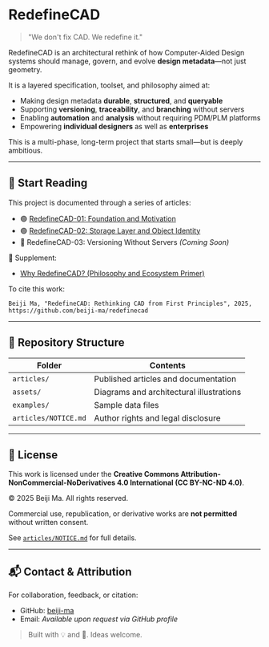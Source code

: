 # RedefineCAD

> "We don't fix CAD. We redefine it."

RedefineCAD is an architectural rethink of how Computer-Aided Design systems should manage, govern, and evolve **design metadata**—not just geometry.

It is a layered specification, toolset, and philosophy aimed at:

- Making design metadata **durable**, **structured**, and **queryable**
- Supporting **versioning**, **traceability**, and **branching** without servers
- Enabling **automation** and **analysis** without requiring PDM/PLM platforms
- Empowering **individual designers** as well as **enterprises**

This is a multi-phase, long-term project that starts small—but is deeply ambitious.

---

## 🧠 Start Reading

This project is documented through a series of articles:

- 🟢 [RedefineCAD-01: Foundation and Motivation](https://github.com/beiji-ma/redefinecad/blob/main/articles/redefine_cad_01_foundation.md)
- 🟢 [RedefineCAD-02: Storage Layer and Object Identity](https://github.com/beiji-ma/redefinecad/blob/main/articles/redefine_cad_02_storage.md)
- 🔵 RedefineCAD-03: Versioning Without Servers *(Coming Soon)*

🧩 Supplement:

- [Why RedefineCAD? (Philosophy and Ecosystem Primer)](https://github.com/beiji-ma/redefinecad/blob/main/articles/why_redefinecad.md)

To cite this work:

```
Beiji Ma, "RedefineCAD: Rethinking CAD from First Principles", 2025, https://github.com/beiji-ma/redefinecad
```

---

## 📁 Repository Structure

| Folder               | Contents                                 |
| -------------------- | ---------------------------------------- |
| `articles/`          | Published articles and documentation     |
| `assets/`            | Diagrams and architectural illustrations |
| `examples/`          | Sample data files                        |
| `articles/NOTICE.md` | Author rights and legal disclosure       |

---

## 📜 License

This work is licensed under the **Creative Commons Attribution-NonCommercial-NoDerivatives 4.0 International (CC BY-NC-ND 4.0)**.

© 2025 Beiji Ma. All rights reserved.

Commercial use, republication, or derivative works are **not permitted** without written consent.

See [`articles/NOTICE.md`](https://github.com/beiji-ma/redefinecad/blob/main/articles/NOTICE.md) for full details.

---

## 📬 Contact & Attribution

For collaboration, feedback, or citation:

- GitHub: [beiji-ma](https://github.com/beiji-ma)
- Email: *Available upon request via GitHub profile*

> Built with 💡 and 🤖. Ideas welcome.

